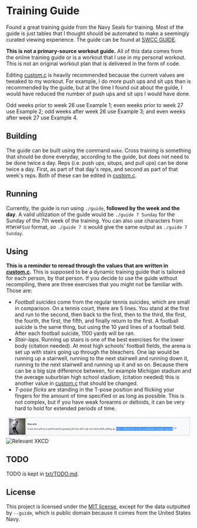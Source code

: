 # Training Guide

Found a great training guide from the Navy Seals for training. Most of the guide is just tables that
I thought should be automated to make a seemingly curated viewing experience. The guide can be found
at [SWCC GUIDE](https://www.sealswcc.com/training/navy-seal-swcc-physical-training-guide.html).

**This is not a primary-source workout guide.** All of this data comes from the online training
guide or is a workout that I use in my personal workout. This is not an original workout plan that
is delivered in the form of code.

Editing [custom.c](custom.c) is heavily recommended because the current values are tweaked to my
workout. For example, I do more push ups and sit ups than is recommended by the guide, but at the
time I found out about the guide, I would have reduced the number of push ups and sit ups I would
have done.

Odd weeks prior to week 26 use Example 1; even weeks prior to week 27 use Example 2; odd weeks after
week 26 use Example 3; and even weeks after week 27 use Example 4.

## Building

The guide can be built using the command `make`. Cross training is something that should be done
everyday, according to the guide, but does not need to be done twice a day. Reps (i.e. push ups,
situps, and pull ups) can be done twice a day. First, as part of that day's reps, and second as part
of that week's reps. Both of these can be edited in [custom.c](custom.c).

## Running

Currently, the guide is run using `./guide`, **followed by the week and the day**. A valid
utilization of the guide would be `./guide 7 Sunday` for the Sunday of the 7th week of the training.
You can also use characters from `MTWtHFSsU` format, so `./guide 7 U` would give the same output as
`./guide 7 Sunday`.

## Using

**This is a reminder to reread through the values that are written in [custom.c](custom.c).** This
is supposed to be a dynamic training guide that is tailored for each person, by that person. If you
decide to use the guide without recompiling, there are three exercises that you might not be
familiar with. Those are:
- *Football suicides* come from the regular tennis suicides, which are small in comparison. On a
tennis court, there are 5 lines. You stand at the first and run to the second, then back to the
first, then to the third, the first, the fourth, the first, the fifth, and finally return to the
first. A football suicide is the same thing, but using the 10 yard lines of a football field. After
each football suicide, 1100 yards will be ran.
- *Stair-laps*. Running up stairs is one of the best exercises for the lower body (citation needed).
At most high schools' football fields, the arena is set up with stairs going up through the
bleachers. One lap would be running up a stairwell, running to the next stairwell and running down
it, running to the next stairwell and running up it and so on. Because there can be a big size
difference between, for example Michigan stadium and the average suburbian high school stadium,
(citation needed) this is another value in [custom.c](custom.c) that should be changed.
- *T-pose flicks* are standing in the T-pose position and flicking your fingers for the amount of
time specified or as long as possible. This is not complex, but if you have weak forearms or
deltoids, it can be very hard to hold for extended periods of time.

![One handed pull-up](images/one-handed-pull-up.png)
![Relevant XKCD](https://imgs.xkcd.com/comics/exercise_progression.png)

## TODO

TODO is kept in [txt/TODO.md](txt/TODO.md).

## License

This project is licensed under the [MIT license](license.txt), except for the data outputted by
`--guide`, which is public domain because it comes from the United States Navy.
